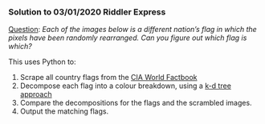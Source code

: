 ### Solution to 03/01/2020 Riddler Express

[Question](https://fivethirtyeight.com/features/can-you-solve-the-vexing-vexillology/): _Each of the images below is a different nation’s flag in which the pixels have been randomly rearranged. Can you figure out which flag is which?_

This uses Python to:

1. Scrape all country flags from the [CIA World Factbook](https://www.cia.gov/library/publications/the-world-factbook/docs/flagsoftheworld.html)
2. Decompose each flag into a colour breakdown, using a [k-d tree approach](https://stackoverflow.com/a/50545735)
3. Compare the decompositions for the flags and the scrambled images.
4. Output the matching flags.
